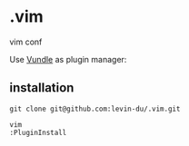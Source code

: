 # .vim
vim conf

Use [Vundle](https://github.com/VundleVim/Vundle.vim) as plugin manager: 

## installation

```shell
git clone git@github.com:levin-du/.vim.git

vim
:PluginInstall
```

